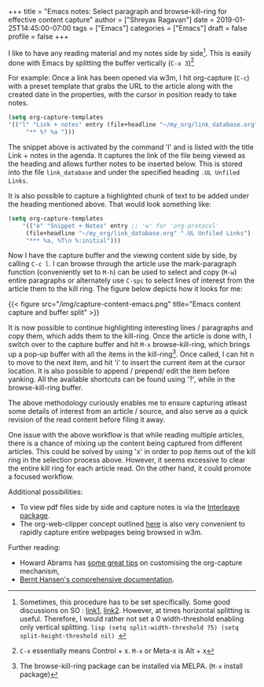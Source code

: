 +++
title = "Emacs notes: Select paragraph and browse-kill-ring for effective content capture"
author = ["Shreyas Ragavan"]
date = 2019-01-25T14:45:00-07:00
tags = ["Emacs"]
categories = ["Emacs"]
draft = false
profile = false
+++

I like to have any reading material and my notes side by side[^fn:1]. This is easily done with Emacs by splitting the buffer vertically (`C-x 3`)[^fn:2]

For example: Once a link has been opened via w3m, I hit org-capture (`C-c`) with a preset template that grabs the URL to the article along with the created date in the properties, with the cursor in position ready to take notes.

```lisp
(setq org-capture-templates
'(("l" "Link + notes" entry (file+headline "~/my_org/link_database.org" ".UL Unfiled Links")
	 "** %? %a ")))
```

The snippet above is activated by the command 'l' and is listed with the title Link + notes in the agenda. It captures the link of the file being viewed as the heading and allows further notes to be inserted below. This is stored into the file `link_database` and under the specified heading `.UL Unfiled Links`.

It is also possible to capture a highlighted chunk of text to be added under the heading mentioned above. That would look something like:

```lisp
(setq org-capture-templates
	'(("e" "Snippet + Notes" entry ;; 'w' for 'org-protocol'
	 (file+headline "~/my_org/link_database.org" ".UL Unfiled Links")
	 "*** %a, %T\n %:initial")))
```

Now I have the capture buffer and the viewing content side by side, by calling `C-c l`. I can browse through the article use the mark-paragraph function (conveniently set to `M-h`) can be used to select and copy (`M-w`) entire paragraphs or alternately use `C-spc` to select lines of interest from the article them to the kill ring. The figure below depicts how it looks for me:

{{< figure src="/img/capture-content-emacs.png" title="Emacs content capture and buffer split" >}}

It is now possible to continue highlighting interesting lines / paragraphs and copy them, which adds them to the kill-ring. Once the article is done with, I switch over to the capture buffer and hit `M-x` browse-kill-ring, which brings up a pop-up buffer with all the items in the kill-ring[^fn:3]. Once called, I can hit n to move to the next item, and hit 'i' to insert the current item at the cursor location. It is also possible to append / prepend/ edit the item before yanking. All the available shortcuts can be found using '?', while in the browse-kill-ring buffer.

The above methodology curiously enables me to ensure capturing atleast some details of interest from an article / source, and also serve as a quick revision of the read content before filing it away.

One issue with the above workflow is that while reading multiple articles, there is a chance of mixing up the content being captured from different articles. This could be solved by using 'x' in order to pop items out of the kill ring in the selection process above. However, it seems excessive to clear the entire kill ring for each article read. On the other hand, it could promote a focused workflow.

Additional possibilities:

-   To view pdf files side by side and capture notes is via the [Interleave package](https://github.com/rudolfochrist/interleave).
-   The org-web-clipper concept outlined [here](http://www.bobnewell.net/publish/35years/webclipper.html) is also very convenient to rapidly capture entire webpages being browsed in w3m.

Further reading:

-   Howard Abrams has [some great tips](http://www.howardism.org/Technical/Emacs/capturing-intro.html) on customising the org-capture mechanism,
-   [Bernt Hansen's comprehensive documentation](http://doc.norang.ca/org-mode.html).

[^fn:1]: Sometimes, this procedure has to be set specifically. Some good discussions on SO : [link1](https://stackoverflow.com/questions/2081577/setting-emacs-split-to-horizontal), [link2](https://stackoverflow.com/questions/7997590/how-to-change-the-default-split-screen-direction). However, at times horizontal splitting is useful. Therefore, I would rather not set a 0 width-threshold enabling only vertical splitting. ```lisp (setq split-width-threshold 75) (setq split-height-threshold nil) ```
[^fn:2]: `C-x` essentially means Control + x. `M-x` or Meta-x is Alt + x
[^fn:3]: The browse-kill-ring package can be installed via MELPA. (`M-x` install package)
